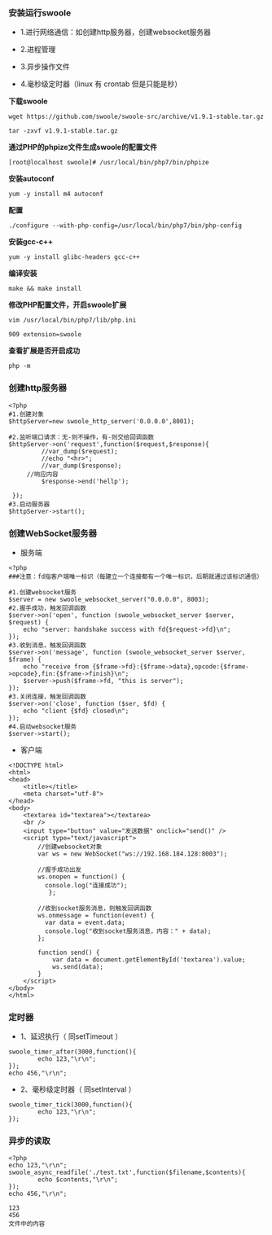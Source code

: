 ### 安装运行swoole

* 1.进行网络通信：如创建http服务器，创建websocket服务器

* 2.进程管理

* 3.异步操作文件

* 4.毫秒级定时器（linux 有 crontab 但是只能是秒）

**下载swoole**

```
wget https://github.com/swoole/swoole-src/archive/v1.9.1-stable.tar.gz
```

```
tar -zxvf v1.9.1-stable.tar.gz
```

**通过PHP的phpize文件生成swoole的配置文件**
```
[root@localhost swoole]# /usr/local/bin/php7/bin/phpize
```

**安装autoconf**

```
yum -y install m4 autoconf
```

**配置**
```
./configure --with-php-config=/usr/local/bin/php7/bin/php-config
```

**安装gcc-c++**
```
yum -y install glibc-headers gcc-c++
```

**编译安装**
```
make && make install
```

**修改PHP配置文件，开启swoole扩展**
```
vim /usr/local/bin/php7/lib/php.ini
```
```
909 extension=swoole
```

**查看扩展是否开启成功**
```
php -m
```

### 创建http服务器
```
<?php
#1.创建对象
$httpServer=new swoole_http_server('0.0.0.0',8001);

#2.监听端口请求：无-则不操作，有-则交给回调函数
$httpServer->on('request',function($request,$response){
         //var_dump($request);
         //echo "<hr>";
         //var_dump($response);
	 //响应内容
         $response->end('hellp');

 });
#3.启动服务器
$httpServer->start();
```

### 创建WebSocket服务器

* 服务端

```
<?php
###注意：fd指客户端唯一标识（每建立一个连接都有一个唯一标识，后期就通过该标识通信）

#1.创建websocket服务
$server = new swoole_websocket_server("0.0.0.0", 8003);
#2.握手成功，触发回调函数
$server->on('open', function (swoole_websocket_server $server, $request) {
    echo "server: handshake success with fd{$request->fd}\n";
});
#3.收到消息，触发回调函数
$server->on('message', function (swoole_websocket_server $server, $frame) {
    echo "receive from {$frame->fd}:{$frame->data},opcode:{$frame->opcode},fin:{$frame->finish}\n";
    $server->push($frame->fd, "this is server");
});
#3.关闭连接，触发回调函数
$server->on('close', function ($ser, $fd) {
    echo "client {$fd} closed\n";
});
#4.启动websocket服务
$server->start();
```

* 客户端

```
<!DOCTYPE html>
<html>
<head>
	<title></title>
	<meta charset="utf-8">
</head>
<body>
	<textarea id="textarea"></textarea>
	<br />
	<input type="button" value="发送数据" onclick="send()" />
	<script type="text/javascript">
		//创建websocket对象
		var ws = new WebSocket("ws://192.168.184.128:8003");
		
		//握手成功出发
	  	ws.onopen = function() {
          console.log("连接成功");
           };

		//收到socket服务消息，则触发回调函数
		ws.onmessage = function(event) {
		  var data = event.data;
		  console.log("收到socket服务消息，内容：" + data);
		};

		function send() {
			var data = document.getElementById('textarea').value;
			ws.send(data);
		}
	</script>
</body>
</html>
```

### 定时器

* 1、延迟执行（ 同setTimeout ）

```
swoole_timer_after(3000,function(){
        echo 123,"\r\n";
});
echo 456,"\r\n";
```

* 2、毫秒级定时器（ 同setInterval ）

```
swoole_timer_tick(3000,function(){
        echo 123,"\r\n";
});
```

### 异步的读取

```
<?php
echo 123,"\r\n";
swoole_async_readfile('./test.txt',function($filename,$contents){
        echo $contents,"\r\n";
});
echo 456,"\r\n";
```
```
123
456
文件中的内容
```
